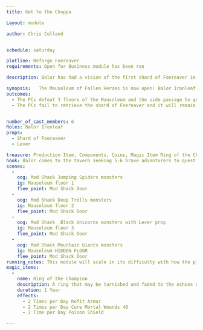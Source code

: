 ```yaml
---
title: Get to the Choppa

Layout: module

author: Chris Colland


schedule: saturday

plotline: Reforge Foereaver
requirements: Open for Business module has been ran

description: Balor has had a vision of the first shard of Foereaver in the Mausoleum of Fallen Heroes just past a room of black horned monsters in a room with snoring

synopsis:   The Mausoleum of Fallen Heroes is now open! Balor Ironleaf has had a vision of a piece of the Artifact weapon Foereaver in the Dungeon just past “just past a room of black horned monsters” (Floor 3) in a room with loud snoring. Balor comes to the players after the opening of the Mausoleum and tasks them with retrieving the shard of Foereaver for the quest to reforge it and will reward them.
outcomes: 
  - The PCs defeat 3 floors of the Mausoleum and the side passage to get the shard of Foereaver 
  - The PCs fail to retrieve the shard of Foereaver and it will remain till it is recovered but may move deeper with passing events


number_of_cast_members: 6
Roles: Balor Ironleaf
props: 
  - Shard of Foereaver
  - Lever

treasure: Production Item, Components, Coins, Magic Item Ring of the Champion
hook: Balor comes to the tavern seeking 5-6 brave adventurers to quest into the Mausoleum of Fallen Heroes for a shard of Foeraver
scenes: 
  - 
    oog: Mod Shack Jumping Spiders monsters 
    ig: Mausoleum floor 1 
    flee_point: Mod Shack Door
  - 
    oog: Mod Shack Deep Trolls monsters 
    ig: Mausoleum floor 2
    flee_point: Mod Shack Door
  - 
    oog: Mod Shack  Black Unicorns monsters with Lever prop
    ig: Mausoleum floor 3
    flee_point: Mod Shack Door
  - 
    oog: Mod Shack Mountain Giants monsters 
    ig: Mausoleum HIDDEN FLOOR 
    flee_point: Mod Shack Door
running_notes: This module will scale in its difficulty with how the players engage the Mausoleum itself. Floor 1 is Jumping Spiders, Floor 2 is Deep Trolls, Floor 3 is the real challenge with Black Unicorns. Be careful with your PC group you pull for this about Floor 3 since the Black Unicorns have 3 Spellstrike Death’s and can deliver their 4 block as Magic. When the players defeated Floor 3, have them search for a lever setup in the Mod Shack. Once the lever is engaged, have them exit and turn out as much lighting as possible. The NPCs will start out sleeping as the Mountain Giants, they can stealth in and take the shard of foereaver and leave if they choose or fight the Giants. If they grab the Shard and run, they can escape. If they choose to engage they will receive the Magic Item Ring of the Champion from of the 5 Giants. This room is paying homage to the final fight where Faeolin Ironleaf fell fighting the True Giant that made him succumb to his wounds 
magic_items:
  - 
    name: Ring of the Champion
    description: A ring that may be tarnished and faded to the echoes of time but still radiates the the spirit of the Hero who wore it
    duration: 1 Year
    effects: 
      - 2 Times per Day Refit Armor
      - 2 Times per Day Cure Mortal Wounds 40
      - 1 Time per Day Poison Shield

---
```






